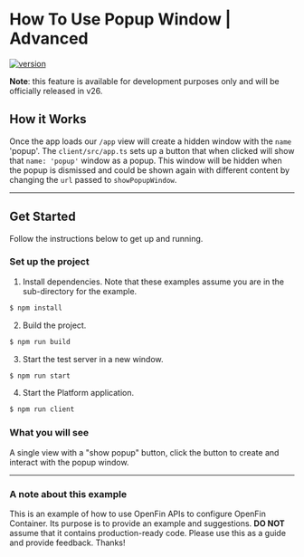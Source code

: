 # How To Use Popup Window | Advanced

[![version](https://img.shields.io/badge/version-canary-yellow.svg)](https://shields.io/)

**Note**: this feature is available for development purposes only and will be officially released in v26.

## How it Works

Once the app loads our `/app` view will create a hidden window with the `name` 'popup'. The `client/src/app.ts` sets up a button that when clicked will show that `name: 'popup'` window as a popup. This window will be hidden when the popup is dismissed and could be shown again with different content by changing the `url` passed to `showPopupWindow`.

---

## Get Started

Follow the instructions below to get up and running.

### Set up the project

1. Install dependencies. Note that these examples assume you are in the sub-directory for the example.

```bash
$ npm install
```

2. Build the project.

```bash
$ npm run build
```

3. Start the test server in a new window.

```bash
$ npm run start
```

4. Start the Platform application.

```bash
$ npm run client
```

### What you will see

A single view with a "show popup" button, click the button to create and interact with the popup window.

---

### A note about this example

This is an example of how to use OpenFin APIs to configure OpenFin Container. Its purpose is to provide an example and suggestions. **DO NOT** assume that it contains production-ready code. Please use this as a guide and provide feedback. Thanks!
